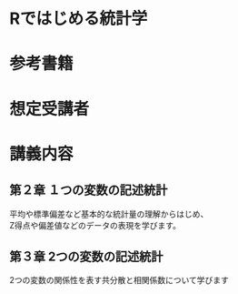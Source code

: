 # Rではじめる統計学
# 参考書籍
# 想定受講者
# 講義内容
## 第２章 １つの変数の記述統計
平均や標準偏差など基本的な統計量の理解からはじめ、<br>
Z得点や偏差値などのデータの表現を学びます。
## 第３章 2つの変数の記述統計
2つの変数の関係性を表す共分散と相関係数について学びます
